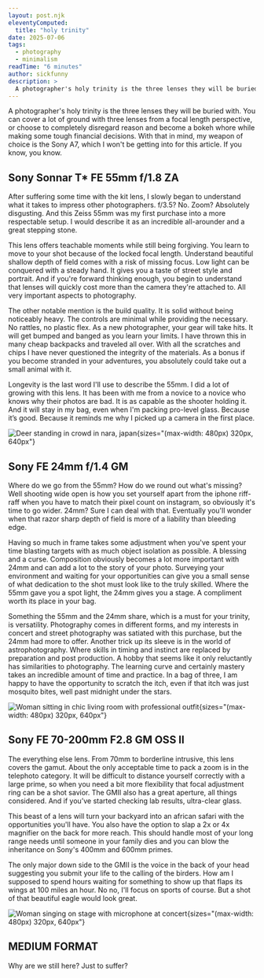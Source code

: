 ```yaml
---
layout: post.njk
eleventyComputed:
  title: "holy trinity"
date: 2025-07-06
tags:
  - photography
  - minimalism
readTime: "6 minutes"
author: sickfunny
description: >
  A photographer's holy trinity is the three lenses they will be buried with. You can cover a lot of ground with three lenses from a focal length perspective, or choose to completely disregard reason and become a bokeh whore while making some tough financial decisions. With that in mind, my weapon of choice is the Sony A7, which I won't be getting into for this article. If you know, you know.
---
```


A photographer's holy trinity is the three lenses they will be buried with. You can cover a lot of ground with three lenses from a focal length perspective, or choose to completely disregard reason and become a bokeh whore while making some tough financial decisions. With that in mind, my weapon of choice is the Sony A7, which I won't be getting into for this article. If you know, you know.

## Sony Sonnar T* FE 55mm f/1.8 ZA
After suffering some time with the kit lens, I slowly began to understand what it takes to impress other photographers. f/3.5? No. Zoom? Absolutely disgusting. And this Zeiss 55mm was my first purchase into a more respectable setup. I would describe it as an incredible all-arounder and a great stepping stone. 

This lens offers teachable moments while still being forgiving. You learn to move to your shot because of the locked focal length. Understand beautiful shallow depth of field comes with a risk of missing focus. Low light can be conquered with a steady hand. It gives you a taste of street style and portrait. And if you're forward thinking enough, you begin to understand that lenses will quickly cost more than the camera they're attached to. All very important aspects to photography.

The other notable mention is the build quality. It is solid without being noticeably heavy. The controls are minimal while providing the necessary. No rattles, no plastic flex. As a new photographer, your gear will take hits. It will get bumped and banged as you learn your limits. I have thrown this in many cheap backpacks and traveled all over. With all the scratches and chips I have never questioned the integrity of the materials. As a bonus if you become stranded in your adventures, you absolutely could take out a small animal with it. 

Longevity is the last word I'll use to describe the 55mm. I did a lot of growing with this lens. It has been with me from a novice to a novice who knows why their photos are bad. It is as capable as the shooter holding it. And it will stay in my bag, even when I'm packing pro-level glass. Because it’s good. Because it reminds me why I picked up a camera in the first place.

![Deer standing in crowd in nara, japan](/img/holy-trinity-55mm.jpg "Sony A7 • 55mm ƒ/2.2 1/250s ISO 100"){sizes="(max-width: 480px) 320px, 640px"}

## Sony FE 24mm f/1.4 GM
Where do we go from the 55mm? How do we round out what's missing? Well shooting wide open is how you set yourself apart from the iphone riff-raff when you have to match their pixel count on instagram, so obviously it's time to go wider. 24mm? Sure I can deal with that. Eventually you'll wonder when that razor sharp depth of field is more of a liability than bleeding edge.

Having so much in frame takes some adjustment when you've spent your time blasting targets with as much object isolation as possible. A blessing and a curse. Composition obviously becomes a lot more important with 24mm and can add a lot to the story of your photo. Surveying your environment and waiting for your opportunities can give you a small sense of what dedication to the shot must look like to the truly skilled. Where the 55mm gave you a spot light, the 24mm gives you a stage. A compliment worth its place in your bag.

Something the 55mm and the 24mm share, which is a must for your trinity, is versatility. Photography comes in different forms, and my interests in concert and street photography was satiated with this purchase, but the 24mm had more to offer. Another trick up its sleeve is in the world of astrophotography. Where skills in timing and instinct are replaced by preparation and post production. A hobby that seems like it only reluctantly has similarities to photography. The learning curve and certainly mastery takes an incredible amount of time and practice. In a bag of three, I am happy to have the opportunity to scratch the itch, even if that itch was just mosquito bites, well past midnight under the stars.

![Woman sitting in chic living room with professional outfit](/img/holy-trinity-24mm.jpg "Sony A7 • 24mm ƒ/1.4 1/250s ISO 320"){sizes="(max-width: 480px) 320px, 640px"}

## Sony FE 70-200mm F2.8 GM OSS II
The everything else lens. From 70mm to borderline intrusive, this lens covers the gamut. About the only acceptable time to pack a zoom is in the telephoto category. It will be difficult to distance yourself correctly with a large prime, so when you need a bit more flexibility that focal adjustment ring can be a shot savior. The GMII also has a great aperture, all things considered. And if you’ve started checking lab results, ultra-clear glass.

This beast of a lens will turn your backyard into an african safari with the opportunities you'll have. You also have the option to slap a 2x or 4x magnifier on the back for more reach. This should handle most of your long range needs until someone in your family dies and you can blow the inheritance on Sony's 400mm and 600mm primes.

The only major down side to the GMII is the voice in the back of your head suggesting you submit your life to the calling of the birders. How am I supposed to spend hours waiting for something to show up that flaps its wings at 100 miles an hour. No no, I'll focus on sports of course. But a shot of that beautiful eagle would look great.

![Woman singing on stage with microphone at concert](/img/holy-trinity-200mm.jpg "Sony A7 • 200mm ƒ/2.8 1/500s ISO 3200"){sizes="(max-width: 480px) 320px, 640px"}

## MEDIUM FORMAT
Why are we still here? Just to suffer?